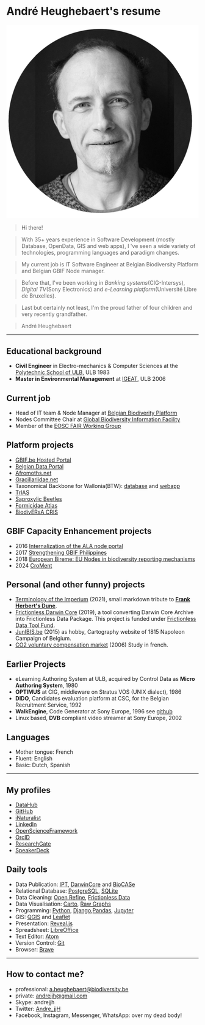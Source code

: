 # André Heughebaert's resume
![me](images/andrejjh.png)
>Hi there!

>With 35+ years experience in Software Development (mostly Database, OpenData, GIS and web apps), I 've seen a wide variety of technologies, programming languages and paradigm changes.

>My current job is IT Software Engineer at Belgian Biodiversity Platform and Belgian GBIF Node manager.

>Before that, I've been working in *Banking systems*(CIG-Intersys), *Digital TV*(Sony Electronics) and *e-Learning platform*(Université Libre de Bruxelles).

>Last but certainly not least, I'm the proud father of four children and very recently grandfather.

>André Heughebaert

---
## Educational background
- **Civil Engineer** in Electro-mechanics & Computer Sciences at the [Polytechnic School of ULB](http://www.ulb.ac.be/facs/polytech/), ULB 1983
- **Master in Environmental Management** at [IGEAT](http://igeat.ulb.ac.be/), ULB 2006

## Current job
- Head of IT team & Node Manager at [Belgian Biodiverity Platform](http://www.biodiversity.be)
- Nodes Committee Chair at [Global Biodiversity Information Facility](http://www.gbif.org)
- Member of the [EOSC FAIR Working Group](https://www.eoscsecretariat.eu/working-groups/fair-working-group)

## Platform projects
- [GBIF.be Hosted Portal](http://gbif.biodiversity.be/)
- [Belgian Data Portal](http://data.biodiversity.be/)
- [Afromoths.net](http://www.afromoths.net/)
- [Gracillariidae.net](https://www.gracillariidae.net/)
- Taxonomical Backbone for Wallonia(BTW): [database](https://git.bebif.be/bbpf/btw) and [webapp](https://git.bebif.be/bbpf/btw_webapp)
- [TrIAS](https://osf.io/7dpgr/)
- [Saproxylic Beetles](http://projects.biodiversity.be/beetles)
- [Formicidae Atlas](http://www.formicidae-atlas.be/)
- [BiodivERsA CRIS](http://www.biodiversa.org/database/)

## GBIF Capacity Enhancement projects
- 2016 [Internalization of the ALA node portal](https://www.gbif.org/project/82202/internationalization-of-the-ala-node-portal)
- 2017 [Strengthening GBIF Philippines](https://www.gbif.org/project/82652/strengthening-gbif-philippines)
- 2018 [European Bireme: EU Nodes in biodiversity reporting mechanisms](https://www.gbif.org/project/83336/european-bireme-eu-nodes-in-biodiversity-reporting-mechanisms)
- 2024 [CroMent](https://www.gbif.org/project/CESP2023-006)

## Personal (and other funny) projects
- [Terminology of the Imperium](./duneToI.md) (2021), small markdown tribute to [**Frank Herbert's Dune**](https://en.wikipedia.org/wiki/Dune_%28novel%29).
- [Frictionless Darwin Core](https://github.com/frictionlessdata/FrictionlessDarwinCore) (2019), a tool converting Darwin Core Archive into Frictionless Data Package. This project is funded under [Frictionless Data Tool Fund](https://toolfund.frictionlessdata.io/).
- [JunIBIS.be](https://www.junibis.be) (2015) as hobby, Cartography website of 1815 Napoleon Campaign of Belgium.
- [CO2 voluntary compensation market](http://dev.ulb.ac.be/ceese/ABC_Impacts/documents_abc/Heughebaert_report_compensation.pdf) (2006) Study in french.

## Earlier Projects
- eLearning Authoring System at ULB, acquired by Control Data as **Micro Authoring System**, 1980
- **OPTIMUS** at CIG, middleware on Stratus VOS (UNIX dialect), 1986
- **DIDO**, Candidates evaluation platform at CSC, for the Belgian Recruitment Service, 1992
- **WalkEngine**, Code Generator at Sony Europe, 1996 see [github](https://github.com/andrejjh/WalkEngine)
- Linux based, **DVB** compliant video streamer at Sony Europe, 2002

## Languages
- Mother tongue: French
- Fluent: English
- Basic: Dutch, Spanish

---

## My profiles
- [DataHub](https://datahub.io/andrejjh)
- [GitHub](https://github.com/andrejjh)
- [iNaturalist](https://www.inaturalist.org/people/andrejjh)
- [LinkedIn](https://www.linkedin.com/in/andr%C3%A9-heughebaert-a888a41/)
- [OpenScienceFramework](https://osf.io/k7w78/)
- [OrcID](http://orcid.org/0000-0002-7839-5300)
- [ResearchGate](https://www.researchgate.net/profile/Andre_Heughebaert)
- [SpeakerDeck](https://speakerdeck.com/andrejjh)

## Daily tools
- Data Publication: [IPT](http://www.gbif.org/ipt), [DarwinCore](http://rs.tdwg.org/dwc/) and [BioCASe](https://www.biocase.org/)
- Relational Database: [PostgreSQL](https://www.postgresql.org), [SQLite](https://www.sqlite.org/)
- Data Cleaning: [Open Refine](http://openrefine.org/), [Frictionless Data](https://frictionlessdata.io/)
- Data Visualisation: [Carto](https://carto.com/), [Raw Graphs](http://rawgraphs.io/)
- Programming: [Python](https://www.python.org/), [Django](https://www.djangoproject.com/),[Pandas](https://pandas.pydata.org/), [Jupyter](https://jupyter.org/)
- GIS: [QGIS](http://www.qgis.org/) and [Leaflet](https://leafletjs.com/)
- Presentation: [Reveal.js](http://lab.hakim.se/reveal-js)
- Spreadsheet: [LibreOffice](https://www.libreoffice.org/)
- Text Editor: [Atom](https://atom.io/)
- Version Control: [Git](https://git-scm.com/)
- Browser: [Brave](https://brave.com/)

---

## How to contact me?
- professional: <a.heughebaert@biodiversity.be>
- private: <andrejjh@gmail.com>
- Skype: andrejjh
- Twitter: [Andre_jjH](https://twitter.com/Andre_jjH)
- Facebook, Instagram, Messenger, WhatsApp: over my dead body!

